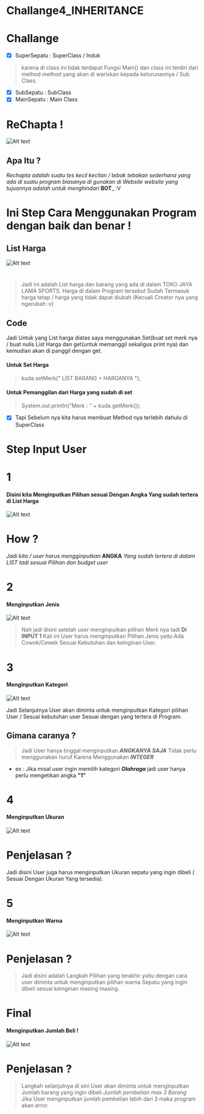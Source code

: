 # Challange4_INHERITANCE


# Challange

- [x] SuperSepatu         : SuperClass / Induk
> karena di class ini tidak terdapat Fungsi Main() dan class ini terdiri dari method method yang
akan di wariskan kepada keturunannya / Sub Class.
- [x] SubSepatu           : SubClass
- [x] MainSepatu          : Main Class 
#
# ReChapta !
![Alt text](https://github.com/Syihabuddinsanni/Challange4_INHERITANCE/blob/master/SS%20RUN%20FILE/ReChapta!.PNG)
## Apa Itu ?
_Rechapta adalah suatu tes kecil kecilan / tebak tebakan sederhana yang ada di suatu program biasanya di gunakan 
di Website website yang tujuannya adalah untuk menghindari_ **BOT**_ :V

# Ini Step Cara Menggunakan Program dengan baik dan benar !
## List Harga
![Alt text](https://github.com/Syihabuddinsanni/Challange4_INHERITANCE/blob/master/SS%20RUN%20FILE/List%20Harga.PNG)
#
> Jadi ini adalah List harga dan barang yang ada di dalam TOKO JAYA LAMA SPORTS. Harga di dalam Program tersebut Sudah 
Termasuk harga tetap / harga yang tidak dapat diubah (Kecuali Creator nya yang ngerubah :v) 
## Code
Jadi Untuk yang List harga diatas saya menggunakan Set(buat set merk nya / buat nulis List Harga dan get(untuk memanggil sekaligus
print nya) dan kemudian akan di panggil dengan get. 
#### Untuk Set Harga
> kuda.setMerk(" LIST BARANG + HARGANYA ");

#### Untuk Pemanggilan dari Harga yang sudah di set 
> System.out.println("Merk    : " + kuda.getMerk());


- [x] Tapi Sebelum nya kita harus membuat Method nya terlebih dahulu di SuperClass
# Step Input User
# 1 
#### Disini kita Menginputkan Pilihan sesuai Dengan Angka Yang sudah tertera di List Harga
![Alt text](https://github.com/Syihabuddinsanni/Challange4_INHERITANCE/blob/master/SS%20RUN%20FILE/Input%20Pilihan%201.PNG)
# How ?
_Jadi kita / user harus mengginputkan_ **ANGKA** _Yang sudah tertera di dalam LIST tadi sesuai Pilihan dan budget user_

# 2
#### Menginputkan Jenis
![Alt text](https://github.com/Syihabuddinsanni/Challange4_INHERITANCE/blob/master/SS%20RUN%20FILE/Input%202.PNG)
> Nah jadi disini setelah user menginputkan pilihan Merk nya tadi **Di INPUT 1** Kali ini User harus menginputkan
Pilihan Jenis yaitu Ada Cowok/Cewek Sesuai Kebutuhan dan keinginan User.




# 3
#### Menginputkan Kategori
![Alt text](https://github.com/Syihabuddinsanni/Challange4_INHERITANCE/blob/master/SS%20RUN%20FILE/Input%203.PNG)

Jadi Selanjutnya User akan diminta untuk menginputkan Kategori pilihan User / Sesuai kebutuhan user Sesuai dengan yang
tertera di Program.
## Gimana caranya ?
> Jadi User hanya tinggal menginputkan **_ANGKANYA SAJA_** Tidak perlu menggunakan huruf Karena Menggunakan **_INTEGER_**

- ex : Jika misal user ingin memilih kategori **_Olahraga_** jadi user hanya perlu mengetikan angka **"1"**

# 4
#### Menginputkan Ukuran
![Alt text](https://github.com/Syihabuddinsanni/Challange4_INHERITANCE/blob/master/SS%20RUN%20FILE/Input%204.PNG)
# Penjelasan ?
Jadi disini User juga harus menginputkan Ukuran sepatu yang ingin dibeli ( Sesuai Dengan Ukuran Yang tersedia).

# 5
#### Menginputkan Warna
![Alt text](https://github.com/Syihabuddinsanni/Challange4_INHERITANCE/blob/master/SS%20RUN%20FILE/Input%205.PNG)
# Penjelasan ?
> Jadi disini adalah Langkah Pilihan yang terakhir yaitu dengan cara user diminta untuk menginputkan pilihan warna
Sepatu yang ingin dibeli sesuai keinginan masing masing.

# Final
#### Menginputkan Jumlah Beli !
![Alt text](https://github.com/Syihabuddinsanni/Challange4_INHERITANCE/blob/master/SS%20RUN%20FILE/Input%20Jumlah%20beli.PNG)
# Penjelasan ?
> Langkah selanjutnya di sini User akan diminta untuk menginputkan Jumlah barang yang ingin dibeli _Jumlah pembelian max 3 Barang_
Jika User menginputkan jumlah pembelian lebih dari 3 maka program akan error.


